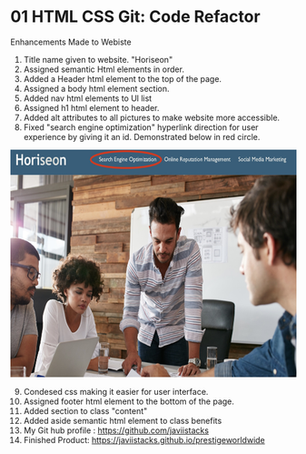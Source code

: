 # 01 HTML CSS Git: Code Refactor

Enhancements Made to Webiste 

1. Title name given to website. "Horiseon"
2. Assigned semantic Html elements in order. 
3. Added a Header html element to the top of the page.
4. Assigned a body html element section.
5. Added nav html elements to Ul list 
6. Assigned h1 html element to header.
7. Added alt attributes to all pictures to make website more accessible.
8. Fixed "search engine optimization" hyperlink direction for user experience by giving it an id. Demonstrated below in red circle.
<img src="images/readme.jpg" width="550" height="400" >

9. Condesed css making it easier for user interface.
10. Assigned footer html element to the bottom of the page.
11. Added section to class "content"
12. Added aside semantic html element to class benefits 
13. My Git hub profile : https://github.com/javiistacks
14. Finished Product: https://javiistacks.github.io/prestigeworldwide
